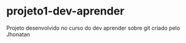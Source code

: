 # projeto1-dev-aprender
Projeto desenvolvido no curso do dev aprender sobre git criado pelo Jhonatan
